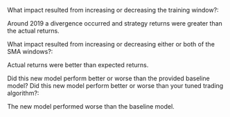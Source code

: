 What impact resulted from increasing or decreasing the training window?:

Around 2019 a divergence occurred and strategy returns were greater than the actual returns.

What impact resulted from increasing or decreasing either or both of the SMA windows?:

Actual returns were better than expected returns.

Did this new model perform better or worse than the provided baseline model? Did this new model perform better or worse than your tuned trading algorithm?:

The new model performed worse than the baseline model. 